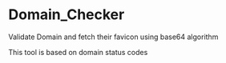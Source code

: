 # Domain_Checker
Validate Domain and fetch their favicon using base64 algorithm

This tool is based on domain status codes 
